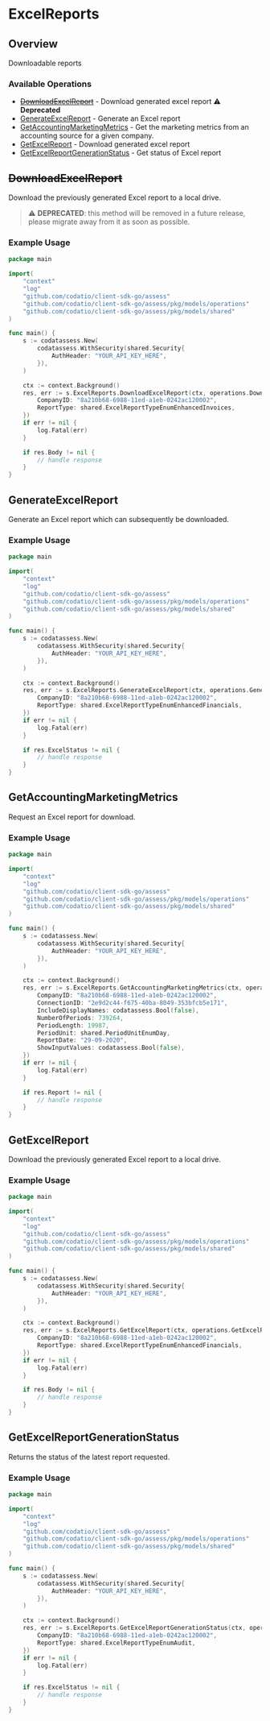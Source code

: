 # ExcelReports

## Overview

Downloadable reports

### Available Operations

* [~~DownloadExcelReport~~](#downloadexcelreport) - Download generated excel report :warning: **Deprecated**
* [GenerateExcelReport](#generateexcelreport) - Generate an Excel report
* [GetAccountingMarketingMetrics](#getaccountingmarketingmetrics) - Get the marketing metrics from an accounting source for a given company.
* [GetExcelReport](#getexcelreport) - Download generated excel report
* [GetExcelReportGenerationStatus](#getexcelreportgenerationstatus) - Get status of Excel report

## ~~DownloadExcelReport~~

Download the previously generated Excel report to a local drive.

> :warning: **DEPRECATED**: this method will be removed in a future release, please migrate away from it as soon as possible.

### Example Usage

```go
package main

import(
	"context"
	"log"
	"github.com/codatio/client-sdk-go/assess"
	"github.com/codatio/client-sdk-go/assess/pkg/models/operations"
	"github.com/codatio/client-sdk-go/assess/pkg/models/shared"
)

func main() {
    s := codatassess.New(
        codatassess.WithSecurity(shared.Security{
            AuthHeader: "YOUR_API_KEY_HERE",
        }),
    )

    ctx := context.Background()
    res, err := s.ExcelReports.DownloadExcelReport(ctx, operations.DownloadExcelReportRequest{
        CompanyID: "8a210b68-6988-11ed-a1eb-0242ac120002",
        ReportType: shared.ExcelReportTypeEnumEnhancedInvoices,
    })
    if err != nil {
        log.Fatal(err)
    }

    if res.Body != nil {
        // handle response
    }
}
```

## GenerateExcelReport

Generate an Excel report which can subsequently be downloaded.

### Example Usage

```go
package main

import(
	"context"
	"log"
	"github.com/codatio/client-sdk-go/assess"
	"github.com/codatio/client-sdk-go/assess/pkg/models/operations"
	"github.com/codatio/client-sdk-go/assess/pkg/models/shared"
)

func main() {
    s := codatassess.New(
        codatassess.WithSecurity(shared.Security{
            AuthHeader: "YOUR_API_KEY_HERE",
        }),
    )

    ctx := context.Background()
    res, err := s.ExcelReports.GenerateExcelReport(ctx, operations.GenerateExcelReportRequest{
        CompanyID: "8a210b68-6988-11ed-a1eb-0242ac120002",
        ReportType: shared.ExcelReportTypeEnumEnhancedFinancials,
    })
    if err != nil {
        log.Fatal(err)
    }

    if res.ExcelStatus != nil {
        // handle response
    }
}
```

## GetAccountingMarketingMetrics

Request an Excel report for download.

### Example Usage

```go
package main

import(
	"context"
	"log"
	"github.com/codatio/client-sdk-go/assess"
	"github.com/codatio/client-sdk-go/assess/pkg/models/operations"
	"github.com/codatio/client-sdk-go/assess/pkg/models/shared"
)

func main() {
    s := codatassess.New(
        codatassess.WithSecurity(shared.Security{
            AuthHeader: "YOUR_API_KEY_HERE",
        }),
    )

    ctx := context.Background()
    res, err := s.ExcelReports.GetAccountingMarketingMetrics(ctx, operations.GetAccountingMarketingMetricsRequest{
        CompanyID: "8a210b68-6988-11ed-a1eb-0242ac120002",
        ConnectionID: "2e9d2c44-f675-40ba-8049-353bfcb5e171",
        IncludeDisplayNames: codatassess.Bool(false),
        NumberOfPeriods: 739264,
        PeriodLength: 19987,
        PeriodUnit: shared.PeriodUnitEnumDay,
        ReportDate: "29-09-2020",
        ShowInputValues: codatassess.Bool(false),
    })
    if err != nil {
        log.Fatal(err)
    }

    if res.Report != nil {
        // handle response
    }
}
```

## GetExcelReport

Download the previously generated Excel report to a local drive.

### Example Usage

```go
package main

import(
	"context"
	"log"
	"github.com/codatio/client-sdk-go/assess"
	"github.com/codatio/client-sdk-go/assess/pkg/models/operations"
	"github.com/codatio/client-sdk-go/assess/pkg/models/shared"
)

func main() {
    s := codatassess.New(
        codatassess.WithSecurity(shared.Security{
            AuthHeader: "YOUR_API_KEY_HERE",
        }),
    )

    ctx := context.Background()
    res, err := s.ExcelReports.GetExcelReport(ctx, operations.GetExcelReportRequest{
        CompanyID: "8a210b68-6988-11ed-a1eb-0242ac120002",
        ReportType: shared.ExcelReportTypeEnumEnhancedFinancials,
    })
    if err != nil {
        log.Fatal(err)
    }

    if res.Body != nil {
        // handle response
    }
}
```

## GetExcelReportGenerationStatus

Returns the status of the latest report requested.

### Example Usage

```go
package main

import(
	"context"
	"log"
	"github.com/codatio/client-sdk-go/assess"
	"github.com/codatio/client-sdk-go/assess/pkg/models/operations"
	"github.com/codatio/client-sdk-go/assess/pkg/models/shared"
)

func main() {
    s := codatassess.New(
        codatassess.WithSecurity(shared.Security{
            AuthHeader: "YOUR_API_KEY_HERE",
        }),
    )

    ctx := context.Background()
    res, err := s.ExcelReports.GetExcelReportGenerationStatus(ctx, operations.GetExcelReportGenerationStatusRequest{
        CompanyID: "8a210b68-6988-11ed-a1eb-0242ac120002",
        ReportType: shared.ExcelReportTypeEnumAudit,
    })
    if err != nil {
        log.Fatal(err)
    }

    if res.ExcelStatus != nil {
        // handle response
    }
}
```
